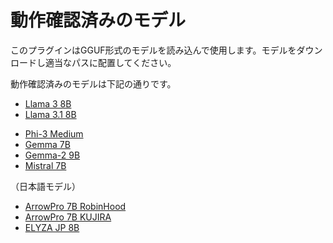 # 動作確認済みのモデル

このプラグインはGGUF形式のモデルを読み込んで使用します。モデルをダウンロードし適当なパスに配置してください。

動作確認済みのモデルは下記の通りです。

- [Llama 3 8B](https://huggingface.co/QuantFactory/Meta-Llama-3-8B-Instruct-GGUF/blob/main/Meta-Llama-3-8B-Instruct.Q4_K_S.gguf)
- [Llama 3.1 8B](https://huggingface.co/bartowski/Meta-Llama-3.1-8B-Instruct-GGUF/blob/main/Meta-Llama-3.1-8B-Instruct-Q4_K_S.gguf)
<!-- - [Llama 3.2 3B](https://huggingface.co/bartowski/Llama-3.2-3B-Instruct-GGUF/blob/main/Llama-3.2-3B-Instruct-Q4_K_S.gguf) -->
- [Phi-3 Medium](https://huggingface.co/mmnga/Phi-3-medium-128k-instruct-gguf/blob/main/Phi-3-medium-128k-instruct-Q4_K_S.gguf)
- [Gemma 7B](https://huggingface.co/mmnga/gemma-7b-it-gguf/blob/main/gemma-7b-it-q8_0.gguf)
- [Gemma-2 9B](https://huggingface.co/bartowski/gemma-2-9b-it-GGUF/blob/main/gemma-2-9b-it-Q4_K_S.gguf)
- [Mistral 7B](https://huggingface.co/TheBloke/Mistral-7B-v0.1-GGUF/blob/main/mistral-7b-v0.1.Q4_K_S.gguf)

（日本語モデル）

- [ArrowPro 7B RobinHood](https://huggingface.co/mmnga/DataPilot-ArrowPro-7B-RobinHood-gguf/blob/main/DataPilot-ArrowPro-7B-RobinHood-IQ4_XS.gguf)
- [ArrowPro 7B KUJIRA](https://huggingface.co/mmnga/DataPilot-ArrowPro-7B-KUJIRA-gguf/blob/main/DataPilot-ArrowPro-7B-KUJIRA-IQ4_XS.gguf)
- [ELYZA JP 8B](https://huggingface.co/elyza/Llama-3-ELYZA-JP-8B-GGUF/blob/main/Llama-3-ELYZA-JP-8B-q4_k_m.gguf)